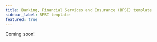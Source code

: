 ```yaml
---
title: Banking, Financial Services and Insurance (BFSI) template
sidebar_label: BFSI template
featured: true
---
```

Coming soon!